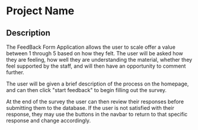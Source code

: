 # Project Name

## Description

The FeedBack Form Application allows the user to scale offer a value between 1 through 5 based on how they felt.
The user will be asked how they are feeling, how well they are understanding the material, whether they feel supported by the staff, and will then have an opportunity to comment further.

The user will be given a brief description of the process on the homepage, and can then click "start feedback" to begin filling out the survey.

At the end of the survey the user can then review their responses before submitting them to the database. If the user is not satisfied with their response, they may use the buttons in the navbar to return to that specific response and change accordingly.
